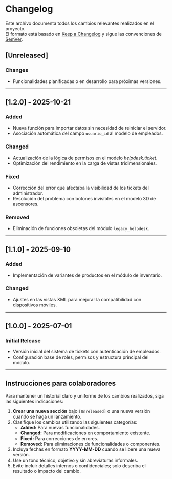 # Changelog

Este archivo documenta todos los cambios relevantes realizados en el proyecto.  
El formato está basado en [Keep a Changelog](https://keepachangelog.com/es-ES/1.0.0/) y sigue las convenciones de [SemVer](https://semver.org/lang/es/).

## [Unreleased]
### Changes
- Funcionalidades planificadas o en desarrollo para próximas versiones.

---

## [1.2.0] - 2025-10-21
### Added
- Nueva función para importar datos sin necesidad de reiniciar el servidor.
- Asociación automática del campo `usuario_id` al modelo de empleados.

### Changed
- Actualización de la lógica de permisos en el modelo *helpdesk.ticket*.
- Optimización del rendimiento en la carga de vistas tridimensionales.

### Fixed
- Corrección del error que afectaba la visibilidad de los tickets del administrador.
- Resolución del problema con botones invisibles en el modelo 3D de ascensores.

### Removed
- Eliminación de funciones obsoletas del módulo `legacy_helpdesk`.

---

## [1.1.0] - 2025-09-10
### Added
- Implementación de variantes de productos en el módulo de inventario.

### Changed
- Ajustes en las vistas XML para mejorar la compatibilidad con dispositivos móviles.

---

## [1.0.0] - 2025-07-01
### Initial Release
- Versión inicial del sistema de tickets con autenticación de empleados.
- Configuración base de roles, permisos y estructura principal del módulo.

---

## Instrucciones para colaboradores

Para mantener un historial claro y uniforme de los cambios realizados, siga las siguientes indicaciones:

1. **Crear una nueva sección** bajo `[Unreleased]` o una nueva versión cuando se haga un lanzamiento.
2. Clasifique los cambios utilizando las siguientes categorías:
   - **Added:** Para nuevas funcionalidades.
   - **Changed:** Para modificaciones en comportamiento existente.
   - **Fixed:** Para correcciones de errores.
   - **Removed:** Para eliminaciones de funcionalidades o componentes.
3. Incluya fechas en formato **YYYY-MM-DD** cuando se libere una nueva versión.
4. Use un tono técnico, objetivo y sin abreviaturas informales.
5. Evite incluir detalles internos o confidenciales; solo describa el resultado o impacto del cambio.

